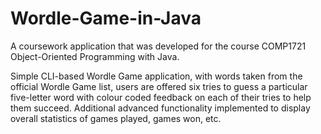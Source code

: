 # Wordle-Game-in-Java
A coursework application that was developed for the course COMP1721 Object-Oriented Programming with Java.

Simple CLI-based Wordle Game application, with words taken from the official Wordle Game list, users are offered six tries to guess a particular five-letter word with colour coded feedback on each of their tries to help them succeed. Additional advanced functionality implemented to display overall statistics of games played, games won, etc.
